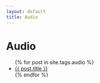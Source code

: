 ```yaml
---
layout: default
title: Audio
---
```


<main>
    <h1>Audio</h1>
    <ul>
      {% for post in site.tags.audio %}
        <li><a href="{{ post.url }}">{{ post.title }}</a></li>
      {% endfor %}
    </ul>
</main>
